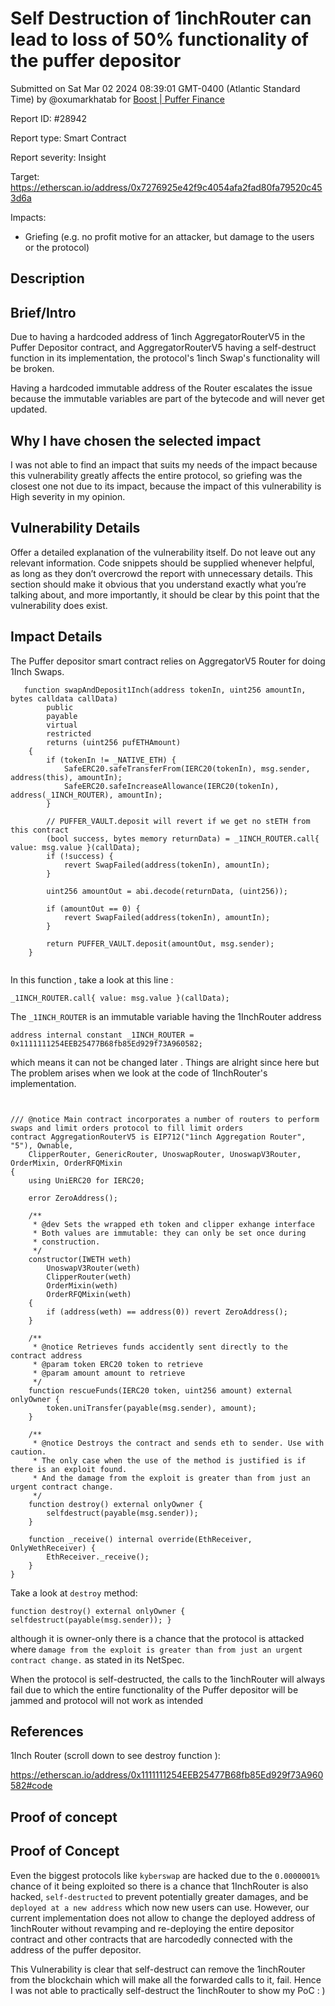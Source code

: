 
# Self Destruction of 1inchRouter can lead to loss of 50% functionality of the puffer depositor

Submitted on Sat Mar 02 2024 08:39:01 GMT-0400 (Atlantic Standard Time) by @oxumarkhatab for [Boost | Puffer Finance](https://immunefi.com/bounty/pufferfinance-boost/)

Report ID: #28942

Report type: Smart Contract

Report severity: Insight

Target: https://etherscan.io/address/0x7276925e42f9c4054afa2fad80fa79520c453d6a

Impacts:
- Griefing (e.g. no profit motive for an attacker, but damage to the users or the protocol)

## Description
## Brief/Intro
Due to having a hardcoded address of 1inch AggregatorRouterV5 in the Puffer Depositor contract,  and AggregatorRouterV5 having a self-destruct function in its implementation, the protocol's 1inch Swap's functionality will be broken. 

Having a hardcoded immutable address of the Router escalates the issue because the immutable variables are part of the bytecode and will never get updated.

## Why I have chosen the selected impact
I was not able to find an impact that suits my needs of the impact 
because this vulnerability greatly affects the entire protocol, so griefing was the closest one not due to its impact, because the impact of this vulnerability is High severity in my opinion.


## Vulnerability Details
Offer a detailed explanation of the vulnerability itself. Do not leave out any relevant information. Code snippets should be supplied whenever helpful, as long as they don’t overcrowd the report with unnecessary details. This section should make it obvious that you understand exactly what you’re talking about, and more importantly, it should be clear by this point that the vulnerability does exist.

## Impact Details
The Puffer depositor smart contract relies on AggregatorV5 Router for doing 1Inch Swaps.

```solidity
   function swapAndDeposit1Inch(address tokenIn, uint256 amountIn, bytes calldata callData)
        public
        payable
        virtual
        restricted
        returns (uint256 pufETHAmount)
    {
        if (tokenIn != _NATIVE_ETH) {
            SafeERC20.safeTransferFrom(IERC20(tokenIn), msg.sender, address(this), amountIn);
            SafeERC20.safeIncreaseAllowance(IERC20(tokenIn), address(_1INCH_ROUTER), amountIn);
        }

        // PUFFER_VAULT.deposit will revert if we get no stETH from this contract
        (bool success, bytes memory returnData) = _1INCH_ROUTER.call{ value: msg.value }(callData);
        if (!success) {
            revert SwapFailed(address(tokenIn), amountIn);
        }

        uint256 amountOut = abi.decode(returnData, (uint256));

        if (amountOut == 0) {
            revert SwapFailed(address(tokenIn), amountIn);
        }

        return PUFFER_VAULT.deposit(amountOut, msg.sender);
    }


```

In this function , take a look at this line :

```solidity
_1INCH_ROUTER.call{ value: msg.value }(callData);
```
The `_1INCH_ROUTER` is an immutable variable having the 1InchRouter address 

`address internal constant _1INCH_ROUTER = 0x1111111254EEB25477B68fb85Ed929f73A960582;
    `

which means it can not be changed later .
Things are alright since here but
The problem arises when we look at the code of 1InchRouter's implementation.

```solidity


/// @notice Main contract incorporates a number of routers to perform swaps and limit orders protocol to fill limit orders
contract AggregationRouterV5 is EIP712("1inch Aggregation Router", "5"), Ownable,
    ClipperRouter, GenericRouter, UnoswapRouter, UnoswapV3Router, OrderMixin, OrderRFQMixin
{
    using UniERC20 for IERC20;

    error ZeroAddress();

    /**
     * @dev Sets the wrapped eth token and clipper exhange interface
     * Both values are immutable: they can only be set once during
     * construction.
     */
    constructor(IWETH weth)
        UnoswapV3Router(weth)
        ClipperRouter(weth)
        OrderMixin(weth)
        OrderRFQMixin(weth)
    {
        if (address(weth) == address(0)) revert ZeroAddress();
    }

    /**
     * @notice Retrieves funds accidently sent directly to the contract address
     * @param token ERC20 token to retrieve
     * @param amount amount to retrieve
     */
    function rescueFunds(IERC20 token, uint256 amount) external onlyOwner {
        token.uniTransfer(payable(msg.sender), amount);
    }

    /**
     * @notice Destroys the contract and sends eth to sender. Use with caution.
     * The only case when the use of the method is justified is if there is an exploit found.
     * And the damage from the exploit is greater than from just an urgent contract change.
     */
    function destroy() external onlyOwner {
        selfdestruct(payable(msg.sender));
    }

    function _receive() internal override(EthReceiver, OnlyWethReceiver) {
        EthReceiver._receive();
    }
}
```

Take a look at `destroy` method:

`
  function destroy() external onlyOwner {
        selfdestruct(payable(msg.sender));
    }
`

although it is owner-only there is a chance that the protocol is attacked 
where `damage from the exploit is greater than from just an urgent contract change.` as stated in its NetSpec.

When the protocol is self-destructed, the calls to the 1inchRouter will always fail due to which the entire functionality of the Puffer depositor will be jammed and protocol will not work as intended


## References

1Inch Router (scroll down to see destroy function ):

https://etherscan.io/address/0x1111111254EEB25477B68fb85Ed929f73A960582#code

        
## Proof of concept
## Proof of Concept
Even the biggest protocols like `kyberswap` are hacked due to the `0.0000001%` chance of it being exploited so there is a chance that 1InchRouter is also hacked, `self-destructed` to prevent potentially greater damages, and be `deployed at a new address` which now new users can use. However, our current implementation does not allow to change the deployed address of 1inchRouter without revamping and re-deploying the entire depositor contract and other contracts that are harcodedly connected with the address of the puffer depositor.

This Vulnerability is clear that self-destruct can remove the 1inchRouter from the blockchain which will make all the forwarded calls to it, fail. 
Hence I was not able to practically self-destruct the 1inchRouter to show my PoC : )
